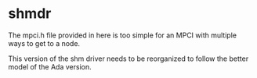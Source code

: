 shmdr
=====
The mpci.h file provided in here is too simple for an MPCI with
multiple ways to get to a node.

This version of the shm driver needs to be reorganized to follow
the better model of the Ada version.
